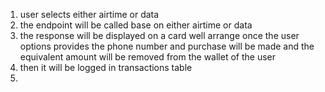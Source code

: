 1. user selects either airtime or data 
2. the endpoint will be called base on either airtime or data 
3. the response will be displayed on a card well arrange once the user options provides the phone number and purchase will be made and the equivalent amount will be removed from the wallet of the user 
4. then it will be logged in transactions table 
5. 